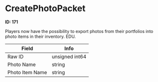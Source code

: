 # CreatePhotoPacket

**ID: 171**  

Players now have the possibility to export photos from their portfolios into photo items in their inventory. EDU.

<table><thead><tr><th>Field</th><th>Info</th></tr></thead><tbody>
<tr><td>Raw ID</td><td>unsigned int64</td></tr>
<tr><td>Photo Name</td><td>string</td></tr>
<tr><td>Photo Item Name</td><td>string</td></tr>
</tbody></table>
